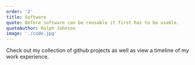 ```yaml
---
order: '2'
title: Software
quote: Before software can be reusable it first has to be usable.
quoteAuthor: Ralph Johnson
image: './code.jpg'
---
```

Check out my collection of github projects as well as view a timeline of my work experience.
